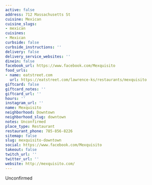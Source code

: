 ```yaml
---
active: false
address: 712 Massachusetts St
cuisine: Mexican
cuisine_slugs:
- mexican
cuisines:
- Mexican
curbside: false
curbside_instructions: ''
delivery: false
delivery_service_websites: ''
dinein: false
facebook_url: https://www.facebook.com/Mexquisito
food_urls:
- name: eatstreet.com
  url: https://eatstreet.com/lawrence-ks/restaurants/mexquisito
giftcard: false
giftcard_notes: ''
giftcard_url: ''
hours: ''
instagram_url: ''
name: Mexquisito
neighborhood: Downtown
neighborhood_slug: downtown
notes: Unconfirmed
place_type: Restaurant
restaurant_phone: 785-856-8226
sitemap: false
slug: mexquisito-downtown
social: https://www.facebook.com/Mexquisito
takeout: false
twitch_url: ''
twitter_url: ''
website: http://mexquisito.com/
---
```


Unconfirmed
